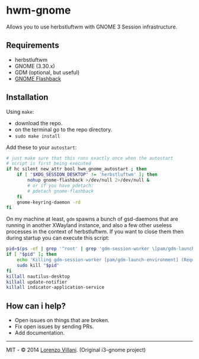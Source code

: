 # hwm-gnome

Allows you to use herbstluftwm with GNOME 3 Session infrastructure.

## Requirements

 * herbstluftwm
 * GNOME (3.30.x)
 * GDM (optional, but useful)
 * [GNOME Flashback](https://github.com/jcstr/i3-gnome/wiki/Tips-&-Tricks#gnome-flashback)

## Installation

Using `make`:

 * download the repo.
 * on the terminal go to the repo directory.
 * `sudo make install`

Add these to your `autostart`:

```sh
# just make sure that this runs exactly once when the autostart
# script is first being executed
if hc silent new_attr bool hwm_gnome_autostart ; then
    if [ "$XDG_SESSION_DESKTOP" != 'herbstluftwm' ]; then
        nohup gnome-flashback >/dev/null 2>/dev/null &
        # or if you have pdetach:
        # pdetach gnome-flashback
    fi
    gnome-keyring-daemon -rd
fi
```

On my machine at least, `gdm` spawns a bunch of gsd-daemons that are running
in another XWayland instance, and also a few other useless processes in the
context of herbstluftwm. If you want to close them then during startup you
can execute this script:

```sh
pid=$(ps -ef | grep '^root' | grep 'gdm-session-worker \[pam/gdm-launch-environment\]' | tr -s ' ' | cut -f2 -d ' ')
if [ "$pid" ]; then
    echo 'Killing gdm-session-worker [pam/gdm-launch-environment] (Requires password)'
    sudo kill "$pid"
fi
killall nautilus-desktop
killall update-notifier
killall indicator-application-service
```

## How can i help?

 * Open issues on things that are broken.
 * Fix open issues by sending PRs.
 * Add documentation.

---
MIT - © 2014 [Lorenzo Villani](https://github.com/lvillani). (Original i3-gnome project)

